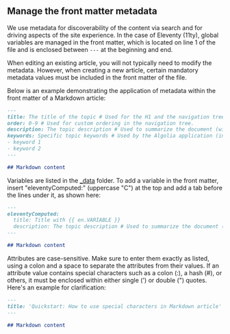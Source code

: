 ## Manage the front matter metadata

We use metadata for discoverability of the content via search and for driving aspects of the site experience. In the case of Eleventy (11ty), global variables are managed in the front matter, which is located on line 1 of the file and is enclosed between `---` at the beginning and end.  

When editing an existing article, you will not typically need to modify the metadata. However, when creating a new article, certain mandatory metadata values must be included in the front matter of the file.  

Below is an example demonstrating the application of metadata within the front matter of a Markdown article:  

```markdown
---
title: The title of the topic # Used for the H1 and the navigation tree. 
order: 0-9 # Used for custom ordering in the navigation tree. 
description: The topic description # Used to summarize the document (will be displayed in search results from a search engine). 
keywords: Specific topic keywords # Used by the Algolia application (internal use only). 
- keyword 1
- keyword 2
---

## Markdown content
```

Variables are listed in the [_data](https://github.com/Devolutions/doc/tree/master/docs/_data) folder. To add a variable in the front matter, insert "eleventyComputed:" (uppercase "C") at the top and add a tab before the lines under it, as shown here:  

```markdown
---
eleventyComputed:
  title: Title with {{ en.VARIABLE }}
  description: The topic description # Used to summarize the document (will be displayed in a search result from a search engine).
---

## Markdown content
```

Attributes are case-sensitive. Make sure to enter them exactly as listed, using a colon and a space to separate the attributes from their values. If an attribute value contains special characters such as a colon (:), a hash (#), or others, it must be enclosed within either single (') or double (") quotes. Here's an example for clarification:  

```markdown
---
title: 'Quickstart: How to use special characters in Markdown article'
---

## Markdown content
```
